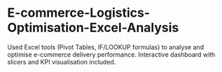 # E-commerce-Logistics-Optimisation-Excel-Analysis
Used Excel tools (Pivot Tables, IF/LOOKUP formulas) to analyse and optimise e-commerce delivery performance. Interactive dashboard with slicers and KPI visualisation included.
